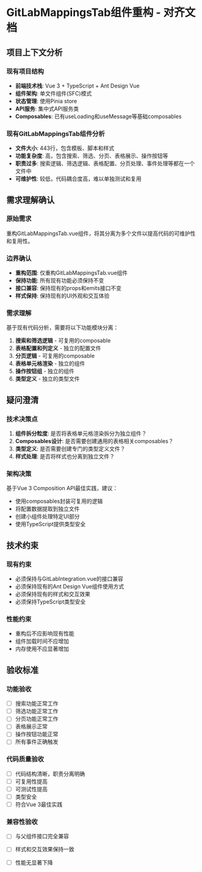 # GitLabMappingsTab组件重构 - 对齐文档

## 项目上下文分析

### 现有项目结构
- **前端技术栈**: Vue 3 + TypeScript + Ant Design Vue
- **组件架构**: 单文件组件(SFC)模式
- **状态管理**: 使用Pinia store
- **API服务**: 集中式API服务类
- **Composables**: 已有useLoading和useMessage等基础composables

### 现有GitLabMappingsTab组件分析
- **文件大小**: 443行，包含模板、脚本和样式
- **功能复杂度**: 高，包含搜索、筛选、分页、表格展示、操作按钮等
- **职责过多**: 搜索逻辑、筛选逻辑、表格配置、分页处理、事件处理等都在一个文件中
- **可维护性**: 较低，代码耦合度高，难以单独测试和复用

## 需求理解确认

### 原始需求
重构GitLabMappingsTab.vue组件，将其分离为多个文件以提高代码的可维护性和复用性。

### 边界确认
- **重构范围**: 仅重构GitLabMappingsTab.vue组件
- **保持功能**: 所有现有功能必须保持不变
- **接口兼容**: 保持现有的props和emits接口不变
- **样式保持**: 保持现有的UI外观和交互体验

### 需求理解
基于现有代码分析，需要将以下功能模块分离：
1. **搜索和筛选逻辑** - 可复用的composable
2. **表格配置和列定义** - 独立的配置文件
3. **分页逻辑** - 可复用的composable
4. **表格单元格渲染** - 独立的组件
5. **操作按钮组** - 独立的组件
6. **类型定义** - 独立的类型文件

## 疑问澄清

### 技术决策点
1. **组件拆分粒度**: 是否将表格单元格渲染拆分为独立组件？
2. **Composables设计**: 是否需要创建通用的表格相关composables？
3. **类型定义**: 是否需要创建专门的类型定义文件？
4. **样式处理**: 是否将样式也分离到独立文件？

### 架构决策
基于Vue 3 Composition API最佳实践，建议：
- 使用composables封装可复用的逻辑
- 将配置数据提取到独立文件
- 创建小组件处理特定UI部分
- 使用TypeScript提供类型安全

## 技术约束

### 现有约束
- 必须保持与GitLabIntegration.vue的接口兼容
- 必须保持现有的Ant Design Vue组件使用方式
- 必须保持现有的样式和交互效果
- 必须保持TypeScript类型安全

### 性能约束
- 重构后不应影响现有性能
- 组件加载时间不应增加
- 内存使用不应显著增加

## 验收标准

### 功能验收
- [ ] 搜索功能正常工作
- [ ] 筛选功能正常工作
- [ ] 分页功能正常工作
- [ ] 表格展示正常
- [ ] 操作按钮功能正常
- [ ] 所有事件正确触发

### 代码质量验收
- [ ] 代码结构清晰，职责分离明确
- [ ] 可复用性提高
- [ ] 可测试性提高
- [ ] 类型安全
- [ ] 符合Vue 3最佳实践

### 兼容性验收
- [ ] 与父组件接口完全兼容
- [ ] 样式和交互效果保持一致
- [ ] 性能无显著下降

